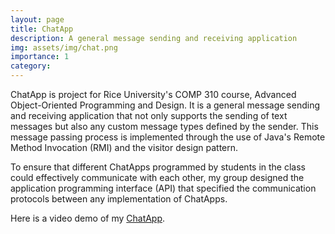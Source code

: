 ```yaml
---
layout: page
title: ChatApp
description: A general message sending and receiving application
img: assets/img/chat.png
importance: 1
category:
---
```

ChatApp is project for Rice University's COMP 310 course, Advanced Object-Oriented Programming and Design. It is a general message sending and receiving application that not only supports the sending of text messages but also any custom message types defined by the sender. This message passing process is
implemented through the use of Java's Remote Method Invocation (RMI) and the visitor design pattern.

To ensure that different ChatApps programmed by students in the class could
effectively communicate with each other, my group designed the application programming interface (API) that specified the communication protocols between any implementation of ChatApps.

Here is a video demo of my <a href="https://www.youtube.com/watch?v=x1PFeNmZKIs">ChatApp</a>.
